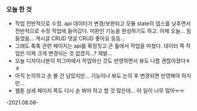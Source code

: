 ### 오늘 한 것
- 작업 전반적으로 수정. api 데이터가 변경/보완되고 모듈 state의 뎁스를 낮추면서 전반적으로 수정 작업에 들어갔다. 미완인 기능을 완성하기도 하고. 어제 오늘... 힘들었음...
게시글 CRUD 댓글 CRUD 좋아요 등등...
- 그래도 톡톡 관련 페이지는 api를 확정짓고 큰 틀에서 작업을 마쳤다. 데이터 쪽 작업은 이제 크게 변경되는 것 없겠지...? 제발...
- 오늘 디자이너분이 피그마에서 작업하신 것도 반영하면서 뷰도 나름 괜찮아졌다ㅎㅎ
- 아직 논의하고 손 볼 건 남았지만... 기능이나 뷰도 논의 후 변경되면 반영해야 하지만...
- 웹툰 상세 페이지 쪽도 다시 손 봐야 하고 할 것 많은데... 아 일이 너무 많아ㅠㅠ

-2021.08.08-
